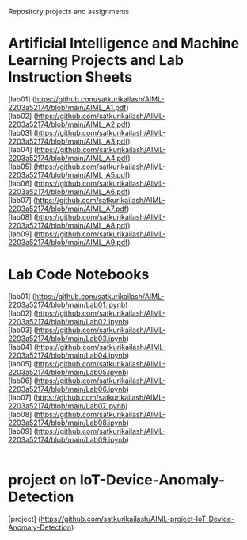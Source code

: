 Repository projects and assignments
# Artificial Intelligence and Machine Learning Projects and Lab Instruction Sheets
[lab01] (https://github.com/satkurikailash/AIML-2203a52174/blob/main/AIML_A1.pdf)<br>
[lab02] (https://github.com/satkurikailash/AIML-2203a52174/blob/main/AIML_A2.pdf)<br>
[lab03] (https://github.com/satkurikailash/AIML-2203a52174/blob/main/AIML_A3.pdf)<br>
[lab04] (https://github.com/satkurikailash/AIML-2203a52174/blob/main/AIML_A4.pdf)<br>
[lab05] (https://github.com/satkurikailash/AIML-2203a52174/blob/main/AIML_A5.pdf)<br>
[lab06] (https://github.com/satkurikailash/AIML-2203a52174/blob/main/AIML_A6.pdf)<br>
[lab07] (https://github.com/satkurikailash/AIML-2203a52174/blob/main/AIML_A7.pdf)<br>
[lab08] (https://github.com/satkurikailash/AIML-2203a52174/blob/main/AIML_A8.pdf)<br>
[lab09] (https://github.com/satkurikailash/AIML-2203a52174/blob/main/AIML_A9.pdf)<br>
# Lab Code Notebooks
[lab01] (https://github.com/satkurikailash/AIML-2203a52174/blob/main/Lab01.ipynb)<br>
[lab02] (https://github.com/satkurikailash/AIML-2203a52174/blob/main/Lab02.ipynb)<br>
[lab03] (https://github.com/satkurikailash/AIML-2203a52174/blob/main/Lab03.ipynb)<br>
[lab04] (https://github.com/satkurikailash/AIML-2203a52174/blob/main/Lab04.ipynb)<br>
[lab05] (https://github.com/satkurikailash/AIML-2203a52174/blob/main/Lab05.ipynb)<br>
[lab06] (https://github.com/satkurikailash/AIML-2203a52174/blob/main/Lab06.ipynb)<br>
[lab07] (https://github.com/satkurikailash/AIML-2203a52174/blob/main/Lab07.ipynb)<br>
[lab08] (https://github.com/satkurikailash/AIML-2203a52174/blob/main/Lab08.ipynb)<br>
[lab09] (https://github.com/satkurikailash/AIML-2203a52174/blob/main/Lab09.ipynb)<br>
<br>
# project on IoT-Device-Anomaly-Detection
[project] (https://github.com/satkurikailash/AIML-project-IoT-Device-Anomaly-Detection)
